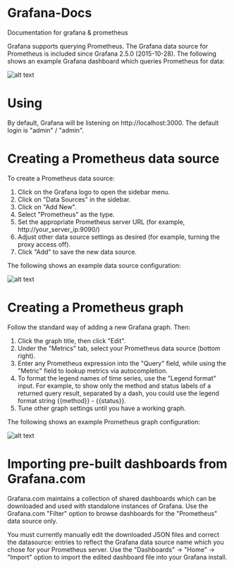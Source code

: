# Grafana-Docs
Documentation for grafana &amp; prometheus

Grafana supports querying Prometheus. The Grafana data source for Prometheus is included since Grafana 2.5.0 (2015-10-28).
The following shows an example Grafana dashboard which queries Prometheus for data:

![alt text](https://prometheus.io/assets/grafana_prometheus-cbb943f0bb3.png)

# Using

By default, Grafana will be listening on http://localhost:3000. The default login is "admin" / "admin".

# Creating a Prometheus data source

To create a Prometheus data source:

   1. Click on the Grafana logo to open the sidebar menu.
   2. Click on "Data Sources" in the sidebar.
   3.  Click on "Add New".
   4. Select "Prometheus" as the type.
   5. Set the appropriate Prometheus server URL (for example, http://your_server_ip:9090/)
   6. Adjust other data source settings as desired (for example, turning the proxy access off).
   7. Click "Add" to save the new data source.
   
The following shows an example data source configuration:

![alt text](https://prometheus.io/assets/grafana_configuring_datasource-cb0e78b7cfa.png)

# Creating a Prometheus graph

Follow the standard way of adding a new Grafana graph. Then:

   1. Click the graph title, then click "Edit".
   2.  Under the "Metrics" tab, select your Prometheus data source (bottom right).
   3.  Enter any Prometheus expression into the "Query" field, while using the "Metric" field to lookup metrics via       autocompletion.
   4. To format the legend names of time series, use the "Legend format" input. For example, to show only the method and status labels of a returned query result, separated by a dash, you could use the legend format string {{method}} - {{status}}.
   5. Tune other graph settings until you have a working graph.

The following shows an example Prometheus graph configuration: 

![alt text](https://prometheus.io/assets/grafana_qps_graph-cb702994700.png)

# Importing pre-built dashboards from Grafana.com

Grafana.com maintains a collection of shared dashboards which can be downloaded and used with standalone instances of Grafana. Use the Grafana.com "Filter" option to browse dashboards for the "Prometheus" data source only.

You must currently manually edit the downloaded JSON files and correct the datasource: entries to reflect the Grafana data source name which you chose for your Prometheus server. Use the "Dashboards" → "Home" → "Import" option to import the edited dashboard file into your Grafana install.
